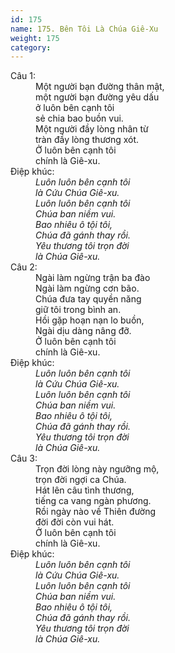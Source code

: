 ```yaml
---
id: 175
name: 175. Bên Tôi Là Chúa Giê-Xu
weight: 175
category: 
---
```

<dl><dt>Câu 1:</dt><dd data-verse="1">Một người bạn đường thân mật, <br/>một người bạn đường yêu dấu <br/>ở luôn bên cạnh tôi <br/>sẻ chia bao buồn vui. <br/>Một người đầy lòng nhân từ <br/>tràn đầy lòng thương xót. <br/>Ở luôn bên cạnh tôi <br/>chính là Giê-xu. </dd><dt>Điệp khúc:</dt><dd data-chorus="1"><em>Luôn luôn bên cạnh tôi <br/>là Cứu Chúa Giê-xu. <br/>Luôn luôn bên cạnh tôi <br/>Chúa ban niềm vui. <br/>Bao nhiêu ô tội tôi, <br/>Chúa đã gánh thay rồi. <br/>Yêu thương tôi trọn đời <br/>là Chúa Giê-xu. </em></dd><dt>Câu 2:</dt><dd data-verse="2">Ngài làm ngừng trận ba đào <br/>Ngài làm ngừng cơn bão. <br/>Chúa đưa tay quyền năng <br/>giữ tôi trong bình an. <br/>Hồi gặp hoạn nạn lo buồn, <br/>Ngài dịu dàng nâng đỡ. <br/>Ở luôn bên cạnh tôi <br/>chính là Giê-xu. </dd><dt>Điệp khúc:</dt><dd data-chorus="1"><em>Luôn luôn bên cạnh tôi <br/>là Cứu Chúa Giê-xu. <br/>Luôn luôn bên cạnh tôi <br/>Chúa ban niềm vui. <br/>Bao nhiêu ô tội tôi, <br/>Chúa đã gánh thay rồi. <br/>Yêu thương tôi trọn đời <br/>là Chúa Giê-xu. </em></dd><dt>Câu 3:</dt><dd data-verse="3">Trọn đời lòng này ngưỡng mộ, <br/>trọn đời ngợi ca Chúa. <br/>Hát lên câu tình thương, <br/>tiếng ca vang ngàn phương. <br/>Rồi ngày nào về Thiên đường <br/>đời đời còn vui hát. <br/>Ở luôn bên cạnh tôi <br/>chính là Giê-xu. </dd><dt>Điệp khúc:</dt><dd data-chorus="1"><em>Luôn luôn bên cạnh tôi <br/>là Cứu Chúa Giê-xu. <br/>Luôn luôn bên cạnh tôi <br/>Chúa ban niềm vui. <br/>Bao nhiêu ô tội tôi, <br/>Chúa đã gánh thay rồi. <br/>Yêu thương tôi trọn đời <br/>là Chúa Giê-xu. </em></dd></dl>

